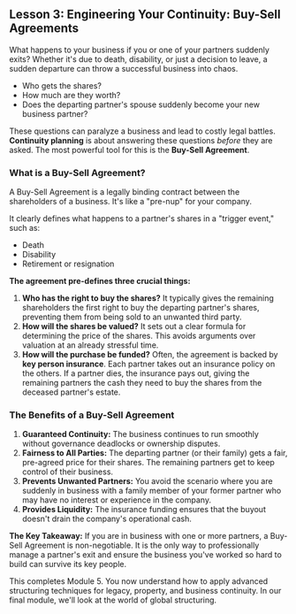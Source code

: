 ## Lesson 3: Engineering Your Continuity: Buy-Sell Agreements

What happens to your business if you or one of your partners suddenly exits? Whether it's due to death, disability, or just a decision to leave, a sudden departure can throw a successful business into chaos.

*   Who gets the shares?
*   How much are they worth?
*   Does the departing partner's spouse suddenly become your new business partner?

These questions can paralyze a business and lead to costly legal battles. **Continuity planning** is about answering these questions *before* they are asked. The most powerful tool for this is the **Buy-Sell Agreement**.

### What is a Buy-Sell Agreement?

A Buy-Sell Agreement is a legally binding contract between the shareholders of a business. It's like a "pre-nup" for your company.

It clearly defines what happens to a partner's shares in a "trigger event," such as:
*   Death
*   Disability
*   Retirement or resignation

**The agreement pre-defines three crucial things:**

1.  **Who has the right to buy the shares?** It typically gives the remaining shareholders the first right to buy the departing partner's shares, preventing them from being sold to an unwanted third party.
2.  **How will the shares be valued?** It sets out a clear formula for determining the price of the shares. This avoids arguments over valuation at an already stressful time.
3.  **How will the purchase be funded?** Often, the agreement is backed by **key person insurance**. Each partner takes out an insurance policy on the others. If a partner dies, the insurance pays out, giving the remaining partners the cash they need to buy the shares from the deceased partner's estate.

### The Benefits of a Buy-Sell Agreement

1.  **Guaranteed Continuity:** The business continues to run smoothly without governance deadlocks or ownership disputes.
2.  **Fairness to All Parties:** The departing partner (or their family) gets a fair, pre-agreed price for their shares. The remaining partners get to keep control of their business.
3.  **Prevents Unwanted Partners:** You avoid the scenario where you are suddenly in business with a family member of your former partner who may have no interest or experience in the company.
4.  **Provides Liquidity:** The insurance funding ensures that the buyout doesn't drain the company's operational cash.

**The Key Takeaway:**
If you are in business with one or more partners, a Buy-Sell Agreement is non-negotiable. It is the only way to professionally manage a partner's exit and ensure the business you've worked so hard to build can survive its key people.

This completes Module 5. You now understand how to apply advanced structuring techniques for legacy, property, and business continuity. In our final module, we'll look at the world of global structuring.
